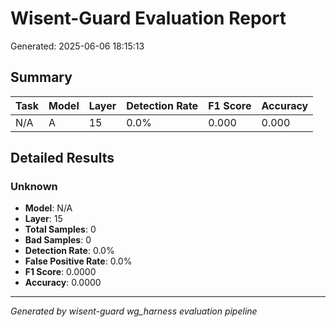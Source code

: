# Wisent-Guard Evaluation Report

Generated: 2025-06-06 18:15:13

## Summary

| Task | Model | Layer | Detection Rate | F1 Score | Accuracy |
|------|-------|-------|----------------|----------|----------|
| N/A | A | 15 | 0.0% | 0.000 | 0.000 |

## Detailed Results

### Unknown

- **Model**: N/A
- **Layer**: 15
- **Total Samples**: 0
- **Bad Samples**: 0
- **Detection Rate**: 0.0%
- **False Positive Rate**: 0.0%
- **F1 Score**: 0.0000
- **Accuracy**: 0.0000

---
*Generated by wisent-guard wg_harness evaluation pipeline*
